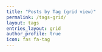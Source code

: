 ```yaml
---
title: "Posts by Tag (grid view)"
permalink: /tags-grid/
layout: tags
entries_layout: grid
author_profile: true
icon: fas fa-tag
---
```

